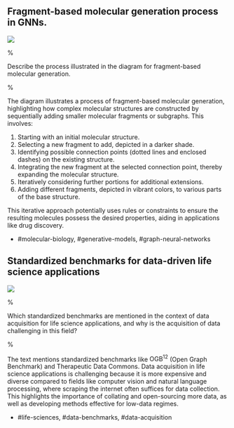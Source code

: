 ## Fragment-based molecular generation process in GNNs.

![](https://cdn.mathpix.com/cropped/2024_05_28_c0bf3ea8d2afef31b3f6g-1.jpg?height=590&width=904&top_left_y=1881&top_left_x=127)

%

Describe the process illustrated in the diagram for fragment-based molecular generation.

%

The diagram illustrates a process of fragment-based molecular generation, highlighting how complex molecular structures are constructed by sequentially adding smaller molecular fragments or subgraphs. This involves:

1. Starting with an initial molecular structure.
2. Selecting a new fragment to add, depicted in a darker shade.
3. Identifying possible connection points (dotted lines and enclosed dashes) on the existing structure.
4. Integrating the new fragment at the selected connection point, thereby expanding the molecular structure.
5. Iteratively considering further portions for additional extensions.
6. Adding different fragments, depicted in vibrant colors, to various parts of the base structure.

This iterative approach potentially uses rules or constraints to ensure the resulting molecules possess the desired properties, aiding in applications like drug discovery.

- #molecular-biology, #generative-models, #graph-neural-networks

## Standardized benchmarks for data-driven life science applications

![](https://cdn.mathpix.com/cropped/2024_05_28_c0bf3ea8d2afef31b3f6g-1.jpg?height=590&width=904&top_left_y=1881&top_left_x=127)

%

Which standardized benchmarks are mentioned in the context of data acquisition for life science applications, and why is the acquisition of data challenging in this field?

%

The text mentions standardized benchmarks like $\mathrm{OGB}^{12}$ (Open Graph Benchmark) and Therapeutic Data Commons. Data acquisition in life science applications is challenging because it is more expensive and diverse compared to fields like computer vision and natural language processing, where scraping the internet often suffices for data collection. This highlights the importance of collating and open-sourcing more data, as well as developing methods effective for low-data regimes.

- #life-sciences, #data-benchmarks, #data-acquisition